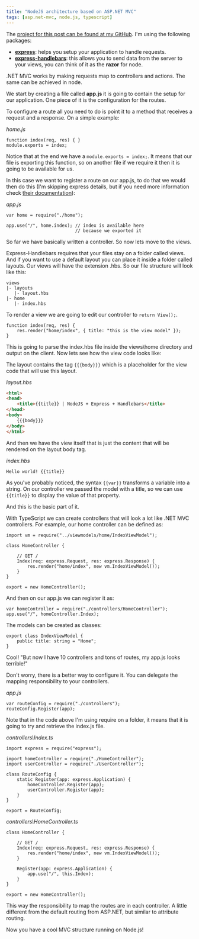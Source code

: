 ```yaml
---
title: "NodeJS architecture based on ASP.NET MVC"
tags: [asp.net-mvc, node.js, typescript]
---
```


The <a href="https://github.com/brunolm/NodeExpress4" target="_blank">project for this post can be found at my GitHub</a>. I'm using the following packages:
<ul>
	<li><strong><a href="http://expressjs.com/starter/hello-world.html" target="_blank">express</a></strong>: helps you setup your application to handle requests.</li>
	<li><strong><a href="https://github.com/ericf/express-handlebars" target="_blank">express-handlebars</a></strong>: this allows you to send data from the server to your views, you can think of it as the <strong>razor</strong> for node.</li>
</ul>
.NET MVC works by making requests map to controllers and actions. The same can be achieved in node.
<!--more-->

We start by creating a file called <strong>app.js </strong>it is going to contain the setup for our application. One piece of it is the configuration for the routes.

To configure a route all you need to do is point it to a method that receives a request and a response. On a simple example:

<em>home.js</em>
```
function index(req, res) { }
module.exports = index;
```

Notice that at the end we have a `module.exports = index;`. It means that our file is exporting this function, so on another file if we require it then it is going to be available for us.

In this case we want to register a route on our app.js, to do that we would then do this (I'm skipping express details, but if you need more information check <a href="http://expressjs.com/starter/hello-world.html" target="_blank">their documentation</a>):

<em>app.js</em>
```
var home = require("./home");

app.use("/", home.index); // index is available here
                          // because we exported it
```

So far we have basically written a controller. So now lets move to the views.

Express-Handlebars requires that your files stay on a folder called views. And if you want to use a default layout you can place it inside a folder called layouts. Our views will have the extension .hbs. So our file structure will look like this:

```
views
|- layouts
   |- layout.hbs
|- home
   |- index.hbs
```

To render a view we are going to edit our controller to `return View();`.

```
function index(req, res) {
    res.render("home/index", { title: "this is the view model" });
}
```

This is going to parse the index.hbs file inside the views\home directory and output on the client. Now lets see how the view code looks like:

The layout contains the tag `{{{body}}}` which is a placeholder for the view code that will use this layout.

<em>layout.hbs</em>
```html
<html>
<head>
    <title>{{title}} | NodeJS + Express + Handlebars</title>
</head>
<body>
    {{{body}}}
</body>
</html>
```

And then we have the view itself that is just the content that will be rendered on the layout body tag.

<em>index.hbs</em>
```html
Hello world! {{title}}
```

As you've probably noticed, the syntax `{{var}}` transforms a variable into a string. On our controller we passed the model with a title, so we can use `{{title}}` to display the value of that property.

And this is the basic part of it.

With TypeScript we can create controllers that will look a lot like .NET MVC controllers. For example, our home controller can be defined as:

```
import vm = require("../viewmodels/home/IndexViewModel");

class HomeController {

    // GET /
    Index(req: express.Request, res: express.Response) {
        res.render("home/index", new vm.IndexViewModel());
    }
}

export = new HomeController();
```

And then on our app.js we can register it as:

```
var homeController = require("./controllers/HomeController");
app.use("/", homeController.Index);
```

The models can be created as classes:

```
export class IndexViewModel {
    public title: string = "Home";
}
```

Cool! "But now I have 10 controllers and tons of routes, my app.js looks terrible!"

Don't worry, there is a better way to configure it. You can delegate the mapping responsibility to your controllers.

<em>app.js</em>
```
var routeConfig = require("./controllers");
routeConfig.Register(app);
```

Note that in the code above I'm using require on a folder, it means that it is going to try and retrieve the index.js file.

<em>controllers\Index.ts</em>
```
import express = require("express");

import homeController = require("./HomeController");
import userController = require("./UserController");

class RouteConfig {
    static Register(app: express.Application) {
        homeController.Register(app);
        userController.Register(app);
    }
}

export = RouteConfig;
```

<em>controllers\HomeController.ts</em>
```
class HomeController {

    // GET /
    Index(req: express.Request, res: express.Response) {
        res.render("home/index", new vm.IndexViewModel());
    }

    Register(app: express.Application) {
        app.use("/", this.Index);
    }
}

export = new HomeController();
```

This way the responsibility to map the routes are in each controller. A little different from the default routing from ASP.NET, but similar to attribute routing.

Now you have a cool MVC structure running on Node.js!
